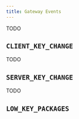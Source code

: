 ```yaml
---
title: Gateway Events
---
```


TODO

## `CLIENT_KEY_CHANGE`

TODO

## `SERVER_KEY_CHANGE`

TODO

## `LOW_KEY_PACKAGES`